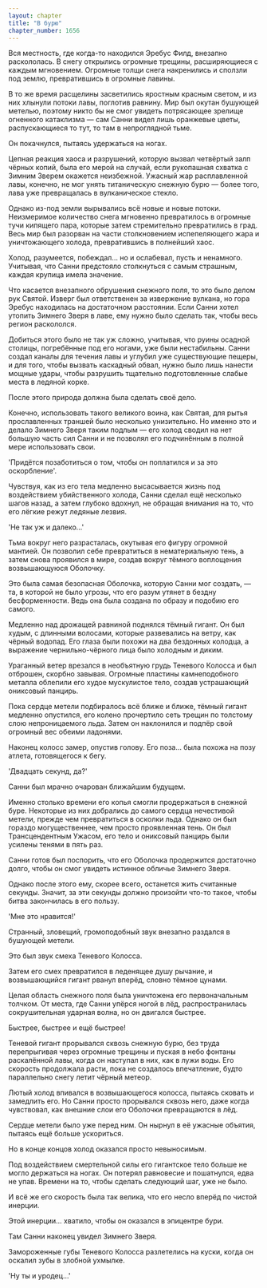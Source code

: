 ```yaml
---
layout: chapter
title: "В бурю"
chapter_number: 1656
---
```




Вся местность, где когда-то находился Эребус Филд, внезапно раскололась. В снегу открылись огромные трещины, расширяющиеся с каждым мгновением. Огромные толщи снега накренились и сползли под землю, превратившись в огромные лавины.

В то же время расщелины засветились яростным красным светом, и из них хлынули потоки лавы, поглотив равнину. Мир был окутан бушующей метелью, поэтому никто бы не смог увидеть потрясающее зрелище огненного катаклизма — сам Санни видел лишь оранжевые цветы, распускающиеся то тут, то там в непроглядной тьме.

Он покачнулся, пытаясь удержаться на ногах.

Цепная реакция хаоса и разрушений, которую вызвал четвёртый залп чёрных копий, была его мерой на случай, если рукопашная схватка с Зимним Зверем окажется неизбежной. Ужасный жар расплавленной лавы, конечно, не мог унять титаническую снежную бурю — более того, лава уже превращалась в вулканическое стекло.

Однако из-под земли вырывались всё новые и новые потоки. Неизмеримое количество снега мгновенно превратилось в огромные тучи кипящего пара, которые затем стремительно превратились в град. Весь мир был разорван на части столкновением испепеляющего жара и уничтожающего холода, превратившись в полнейший хаос.

Холод, разумеется, побеждал... но и ослабевал, пусть и ненамного. Учитывая, что Санни предстояло столкнуться с самым страшным, каждая крупица имела значение.

Что касается внезапного обрушения снежного поля, то это было делом рук Святой. Изверг был ответственен за извержение вулкана, но гора Эребус находилась на достаточном расстоянии. Если Санни хотел утопить Зимнего Зверя в лаве, ему нужно было сделать так, чтобы весь регион раскололся.

Добиться этого было не так уж сложно, учитывая, что руины осадной столицы, погребённые под его ногами, уже были нестабильны. Санни создал каналы для течения лавы и углубил уже существующие пещеры, и для того, чтобы вызвать каскадный обвал, нужно было лишь нанести мощные удары, чтобы разрушить тщательно подготовленные слабые места в ледяной корке.

После этого природа должна была сделать своё дело.

Конечно, использовать такого великого воина, как Святая, для рытья прославленных траншей было несколько унизительно. Но именно это и делало Зимнего Зверя таким подлым — его холод сводил на нет большую часть сил Санни и не позволял его подчинённым в полной мере использовать свои.

'Придётся позаботиться о том, чтобы он поплатился и за это оскорбление'.

Чувствуя, как из его тела медленно высасывается жизнь под воздействием убийственного холода, Санни сделал ещё несколько шагов назад, а затем глубоко вдохнул, не обращая внимания на то, что его лёгкие режут ледяные лезвия.

'Не так уж и далеко...'

Тьма вокруг него разрасталась, окутывая его фигуру огромной мантией. Он позволил себе превратиться в нематериальную тень, а затем снова проявился в мире, создав вокруг тёмного воплощения возвышающуюся Оболочку.

Это была самая безопасная Оболочка, которую Санни мог создать, — та, в которой не было угрозы, что его разум утянет в бездну бесформенности. Ведь она была создана по образу и подобию его самого.

Медленно над дрожащей равниной поднялся тёмный гигант. Он был худым, с длинными волосами, которые развевались на ветру, как чёрный водопад. Его глаза были похожи на два бездонных колодца, а выражение чернильно-чёрного лица было холодным и диким.

Ураганный ветер врезался в необъятную грудь Теневого Колосса и был отброшен, скорбно завывая. Огромные пластины камнеподобного металла облепили его худое мускулистое тело, создав устрашающий ониксовый панцирь.

Пока сердце метели подбиралось всё ближе и ближе, тёмный гигант медленно опустился, его колено прочертило сеть трещин по толстому слою непроницаемого льда. Затем он наклонился и подпёр свой огромный вес обеими ладонями.

Наконец колосс замер, опустив голову. Его поза... была похожа на позу атлета, готовящегося к бегу.

'Двадцать секунд, да?'

Санни был мрачно очарован ближайшим будущем.

Именно столько времени его копья смогли продержаться в снежной буре. Некоторые из них добрались до самого сердца нечестивой метели, прежде чем превратиться в осколки льда. Однако он был гораздо могущественнее, чем просто проявленная тень. Он был Трансцендентным Ужасом, его тело и ониксовый панцирь были усилены тенями в пять раз.

Санни готов был поспорить, что его Оболочка продержится достаточно долго, чтобы он смог увидеть истинное обличье Зимнего Зверя.

Однако после этого ему, скорее всего, останется жить считанные секунды. Значит, за эти секунды должно произойти что-то такое, чтобы битва закончилась в его пользу.

'Мне это нравится!'

Странный, зловещий, громоподобный звук внезапно раздался в бушующей метели.

Это был звук смеха Теневого Колосса.

Затем его смех превратился в леденящее душу рычание, и возвышающийся гигант рванул вперёд, словно тёмное цунами.

Целая область снежного поля была уничтожена его первоначальным толчком. От места, где Санни упёрся ногой в лёд, распространилась сокрушительная ударная волна, но он двигался быстрее.

Быстрее, быстрее и ещё быстрее!

Теневой гигант прорывался сквозь снежную бурю, без труда перепрыгивая через огромные трещины и пуская в небо фонтаны раскалённой лавы, когда он наступал в них, как в лужи воды. Его скорость продолжала расти, пока не создалось впечатление, будто параллельно снегу летит чёрный метеор.

Лютый холод впивался в возвышающегося колосса, пытаясь сковать и замедлить его. Но Санни просто прорывался сквозь него, даже когда чувствовал, как внешние слои его Оболочки превращаются в лёд.

Сердце метели было уже перед ним. Он нырнул в её ужасные объятия, пытаясь ещё больше ускориться.

Но в конце концов холод оказался просто невыносимым.

Под воздействием смертельной силы его гигантское тело больше не могло держаться на ногах. Он потерял равновесие и пошатнулся, едва не упав. Времени на то, чтобы сделать следующий шаг, уже не было.

И всё же его скорость была так велика, что его несло вперёд по чистой инерции.

Этой инерции... хватило, чтобы он оказался в эпицентре бури.

Там Санни наконец увидел Зимнего Зверя.

Замороженные губы Теневого Колосса разлетелись на куски, когда он оскалил зубы в злобной ухмылке.

'Ну ты и уродец...'

